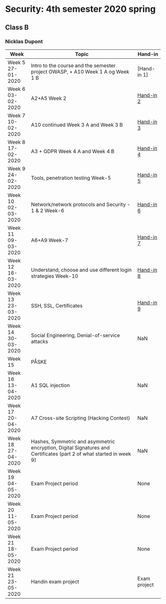# Security: 4th semester 2020 spring
## Class B 
### Nicklas Dupont

|Week|Topic|Hand-in|
|--|--|--|
|Week 5<br/>27-01-2020|Intro to the course and the semester project OWASP, + A10 Week 1 A og Week 1 B|[Hand-in 1]|
|Week 6<br/>03-02-2020|A2+A5 Week 2|[Hand-in 2](https://github.com/TheDanishWonder/Security4sem/tree/master/Week%206)|
|Week 7<br/>10-02-2020|A10 continued Week 3 A and Week 3 B|[Hand-in 3](https://github.com/TheDanishWonder/Security4sem/tree/master/Week%207)|
|Week 8<br/>17-02-2020|A3 + GDPR Week 4 A and Week 4 B|[Hand-in 4](https://github.com/TheDanishWonder/Security4sem/tree/master/Week%208)|
|Week 9<br/>24-02-2020|Tools, penetration testing  Week-5|[Hand-in 5](https://github.com/TheDanishWonder/Security4sem/tree/master/Week%209)|
|Week 10<br/>02-03-2020|Network/network protocols and Security - 1 & 2  Week-6|[Hand-in 6](https://github.com/TheDanishWonder/Security4sem/tree/master/Week%2010)|
|Week 11<br/>09-03-2020|A6+A9  Week-7|[Hand-in 7](https://github.com/TheDanishWonder/Security4sem/tree/master/Week%2011)|
|Week 12<br/>16-03-2020|Understand, choose and use different login strategies Week-10|[Hand-in 8](https://github.com/TheDanishWonder/Security4sem/tree/master/Week%2011)|
|Week 13<br/>23-03-2020|SSH, SSL, Certificates|[Hand-in 9](https://github.com/TheDanishWonder/Security4sem/tree/master/Week%2013)|
|Week 14<br/>30-03-2020|Social Engineering, Denial-of-service attacks|NaN|
|Week 15<br/>|PÅSKE|
|Week 16<br/>13-04-2020|A1 SQL injection|NaN|
|Week 17<br/>20-04-2020|A7  Cross-site Scripting (Hacking Contest)|NaN|
|Week 18<br/>27-04-2020|Hashes, Symmetric and asymmetric encryption, Digital Signatures and Certificates (part 2 of what started in week 9)|NaN|
|Week 19<br/>04-05-2020|Exam Project period|None|
|Week 20<br/>11-05-2020|Exam Project period|None|
|Week 21<br/>18-05-2020|Exam Project period|None|
|Week 21<br/>23-05-2020|Handin exam project|Exam project|  


